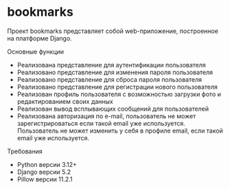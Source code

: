 # bookmarks
Проект bookmarks представляет собой web-приложение, построенное на платформе Django.

Основные функции
 - Реализована представление для аутентификации пользователя
 - Реализовано представление для изменения пароля пользователя
 - Реализовано представление для сброса пароля пользователя
 - Реализовано представление для регистрации нового пользователя
 - Реализован профиль пользователя с возможностью загрузки фото и редактированием своих данных
 - Реализован вывод всплывающих сообщений для пользователей 
 - Реализована авторизация по e-mail, пользователь не может зарегистрироваться если такой email уже используется. 
   Пользователь не может изменить у себя в профиле email, если такой email уже используется.

Требования
 - Python версии 3.12+
 - Django версии 5.2
 - Pillow версии 11.2.1
